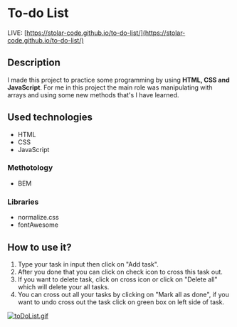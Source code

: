 # To-do List
LIVE: [https://stolar-code.github.io/to-do-list/](https://stolar-code.github.io/to-do-list/)
## Description
I made this project to practice some programming by using **HTML, CSS and JavaScript**. 
For me in this project the main role was manipulating with arrays and using some new methods that's I have learned. 
##  Used technologies
 - HTML
 - CSS
 - JavaScript
###  Methotology
 - BEM

### Libraries
 - normalize.css
 - fontAwesome
## How to use it?
 1. Type your task in input then click on "Add task".
 2. After you done that you can click on check icon to cross this task out.
 3. If you want to delete task, click on cross icon or click on "Delete all" which will delete your all tasks.
 4. You can cross out all your tasks by clicking on "Mark all as done", if you want to undo cross out the task click on green box on left side of task.
 
[![toDoList.gif](https://i.postimg.cc/3xmRQQ7K/toDoList.gif)](https://postimg.cc/cv1Zfjrj)